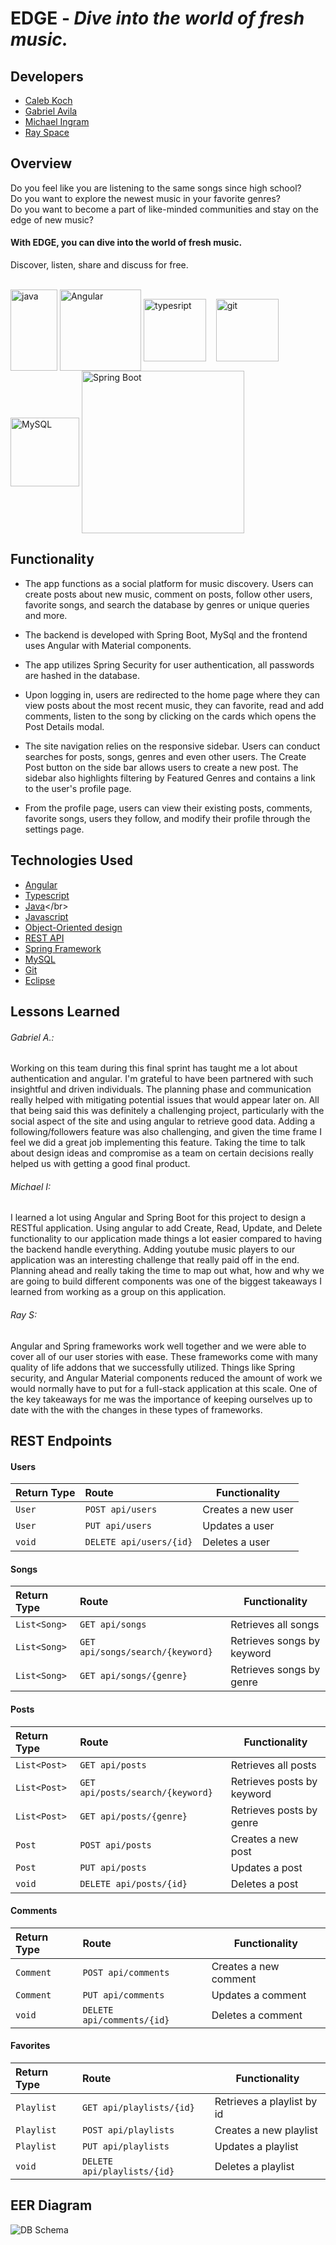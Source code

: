 # EDGE - *Dive into the world of fresh music.*

## Developers
* [Caleb Koch](https://github.com/CKoch92)
* [Gabriel Avila](https://www.linkedin.com/in/gabrielavila/)
* [Michael Ingram](https://github.com/mjingram)
* [Ray Space](https://github.com/ryspc)

## Overview
 Do you feel like you are listening to the same songs since high school?<br>
 Do you want to explore the newest music in your favorite genres?<br>
 Do you want to become a part of like-minded communities and stay on the edge of new music?
#### With EDGE, you can dive into the world of fresh music.
Discover, listen, share and discuss for free.<br>
<br>
<p float="left">
<img src="media/java-logo.png" alt = "java" width="75" height="130"   align="center"/>
<img src="media/angular.png" alt = "Angular" width="130"  align="center"/>
<img src="media/typescript.png" alt = "typesript" width="100" align="center"/>&nbsp;&nbsp;&nbsp;
<img src="media/git-logo.png" alt ="git" width="100" align="center"/>
<img src="media/mySQL-logo.png" alt = "MySQL"  height="110"  align="center"/>
<img src="media/spring-logo.png" alt = "Spring Boot" width="260"  align="center"/>
</p>

## Functionality
- The app functions as a social platform for music discovery. Users can create posts about new music, comment on posts, follow other users, favorite songs, and search the database by genres or unique queries and more.

- The backend is developed with Spring Boot, MySql and the frontend uses Angular with Material components.

- The app utilizes Spring Security for user authentication, all passwords are hashed in the database.

- Upon logging in, users are redirected to the home page where they can view posts about the most recent music, they can favorite, read and add comments, listen to the song by clicking on the cards which opens the Post Details modal.

- The site navigation relies on the responsive sidebar. Users can conduct searches for posts, songs, genres and even other users. The Create Post button on the side bar allows users to create a new post. The sidebar also highlights filtering by Featured Genres and contains a link to the user's profile page.

- From the profile page, users can view their existing posts, comments, favorite songs, users they follow, and modify their profile through the settings page.

## Technologies Used
* [Angular](https://angular.io/)</br>
* [Typescript](https://www.typescriptlang.org/)</br>
* [Java](https://en.wikipedia.org/wiki/Java_)</br>
* [Javascript](https://www.javascript.com/)</br>
* [Object-Oriented design](https://stackabuse.com/object-oriented-design-principles-in-java)</br>
* [REST API](https://en.wikipedia.org/wiki/Representational_state_transfer)<br>
* [Spring Framework](https://en.wikipedia.org/wiki/Spring_Framework#Spring_Boot)<br>
* [MySQL](https://www.mysql.com/)</br>
* [Git](https://git-scm.com/)</br>
* [Eclipse](https://www.eclipse.org/ide/)</br>

<!-- ## How to Run (Demo)
To run, make sure your favorite browser is updated to the latest version. Listed below are each developers ec2 instances' of the application.<br>
NOTE: You'll need to create an account
* [Ray Space's Instance](http://52.8.239.60:8080/RainbowBeat/) -->

## Lessons Learned
<!-- ###### Caleb K: -->

###### Gabriel A.:
Working on this team during this final sprint has taught me a lot about authentication and angular. I'm grateful to have been partnered with such insightful and driven individuals. The planning phase and communication really helped with mitigating potential issues that would appear later on. All that being said this was definitely a challenging project, particularly with the social aspect of the site and using angular to retrieve good data. Adding a following/followers feature was also challenging, and given the time frame I feel we did a great job implementing this feature. Taking the time to talk about design ideas and compromise as a team on certain decisions really helped us with getting a good final product.
###### Michael I:
I learned a lot using Angular and Spring Boot for this project to design a RESTful application. Using angular to add Create, Read, Update, and Delete functionality to our application made things a lot easier compared to having the backend handle everything. Adding youtube music players to our application was an interesting challenge that really paid off in the end. Planning ahead and really taking the time to map out what, how and why we are going to build different components was one of the biggest takeaways I learned from working as a group on this application.  
###### Ray S:
Angular and Spring frameworks work well together and we were able to cover all of our user stories with ease. These frameworks come with many quality of life addons that we successfully utilized. Things like Spring security, and Angular Material components reduced the amount of work we would normally have to put for a full-stack application at this scale. One of the key takeaways for me was the importance of keeping ourselves up to date with the with the changes in these types of frameworks.

## REST Endpoints
#### Users
| Return Type    | Route                           | Functionality              |
|:---------------|:--------------------------------|----------------------------|
|`User`          | `POST api/users`                | Creates a new user         |
|`User`          | `PUT api/users`                 | Updates a user             |
|`void`          | `DELETE api/users/{id}`         | Deletes a user             |
#### Songs
| Return Type    | Route                           | Functionality              |
|:---------------|:--------------------------------|----------------------------|
|`List<Song>`    | `GET api/songs`                 | Retrieves all songs        |
|`List<Song>`    | `GET api/songs/search/{keyword}`| Retrieves songs by keyword |
|`List<Song>`    | `GET api/songs/{genre}`         | Retrieves songs by genre   |
#### Posts
| Return Type    | Route                           | Functionality              |
|:---------------|:--------------------------------|----------------------------|
|`List<Post>`    | `GET api/posts`                 | Retrieves all posts        |
|`List<Post>`    | `GET api/posts/search/{keyword}`| Retrieves posts by keyword |
|`List<Post>`    | `GET api/posts/{genre}`         | Retrieves posts by genre   |
|`Post`          | `POST api/posts`                | Creates a new post         |
|`Post`          | `PUT api/posts`                 | Updates a post             |
|`void`          | `DELETE api/posts/{id}`         | Deletes a post             |
#### Comments
| Return Type    | Route                           | Functionality              |
|:---------------|:--------------------------------|----------------------------|
|`Comment`       | `POST api/comments`             | Creates a new comment      |
|`Comment`       | `PUT api/comments`              | Updates a comment          |
|`void`          | `DELETE api/comments/{id}`      | Deletes a comment          |
#### Favorites
| Return Type    | Route                           | Functionality              |
|:---------------|:--------------------------------|----------------------------|
|`Playlist`      | `GET api/playlists/{id}`        | Retrieves  a playlist by id|
|`Playlist`      | `POST api/playlists`            | Creates a new playlist     |
|`Playlist`      | `PUT api/playlists`             | Updates a playlist         |
|`void`          | `DELETE api/playlists/{id}`     | Deletes a playlist         |

## EER Diagram
<img src="media/model.png" alt="DB Schema"/>
